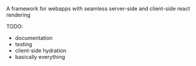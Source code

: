 A framework for webapps with seamless server-side and client-side react rendering

TODO:
- documentation
- testing
- client-side hydration
- basically everything